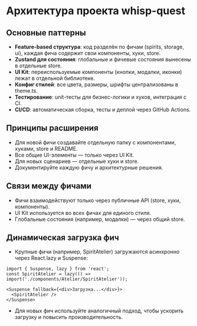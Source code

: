 # Архитектура проекта whisp-quest

## Основные паттерны
- **Feature-based структура**: код разделён по фичам (spirits, storage, ui), каждая фича содержит свои компоненты, хуки, store.
- **Zustand для состояния**: глобальные и фичевые состояния вынесены в отдельные store.
- **UI Kit**: переиспользуемые компоненты (кнопки, модалки, иконки) лежат в отдельной библиотеке.
- **Конфиг стилей**: все цвета, размеры, шрифты централизованы в theme.ts.
- **Тестирование**: unit-тесты для бизнес-логики и хуков, интеграция с CI.
- **CI/CD**: автоматическая сборка, тесты и деплой через GitHub Actions.

## Принципы расширения
- Для новой фичи создавайте отдельную папку с компонентами, хуками, store и README.
- Все общие UI-элементы — только через UI Kit.
- Для новых сценариев — отдельные хуки и store.
- Документируйте каждую фичу и архитектурные решения.

## Связи между фичами
- Фичи взаимодействуют только через публичные API (store, хуки, компоненты).
- UI Kit используется во всех фичах для единого стиля.
- Глобальные состояния (например, модалки) — через общий store.

## Динамическая загрузка фич
- Крупные фичи (например, SpiritAtelier) загружаются асинхронно через React.lazy и Suspense:

```tsx
import { Suspense, lazy } from 'react';
const SpiritAtelier = lazy(() => import('./components/Atelier/SpiritAtelier'));

<Suspense fallback={<div>Загрузка...</div>}>
  <SpiritAtelier />
</Suspense>
```

- Для новых фич используйте аналогичный подход, чтобы ускорить загрузку и повысить производительность.
